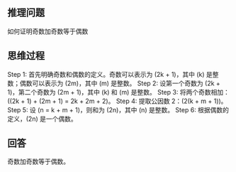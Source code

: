 ## 推理问题
如何证明奇数加奇数等于偶数

## 思维过程
Step 1: 首先明确奇数和偶数的定义。奇数可以表示为 \(2k + 1\)，其中 \(k\) 是整数；偶数可以表示为 \(2m\)，其中 \(m\) 是整数。
Step 2: 设第一个奇数为 \(2k + 1\)，第二个奇数为 \(2m + 1\)，其中 \(k\) 和 \(m\) 是整数。
Step 3: 将两个奇数相加：\((2k + 1) + (2m + 1) = 2k + 2m + 2\)。
Step 4: 提取公因数 2：\(2(k + m + 1)\)。
Step 5: 设 \(n = k + m + 1\)，则和为 \(2n\)，其中 \(n\) 是整数。
Step 6: 根据偶数的定义，\(2n\) 是一个偶数。

## 回答
奇数加奇数等于偶数。